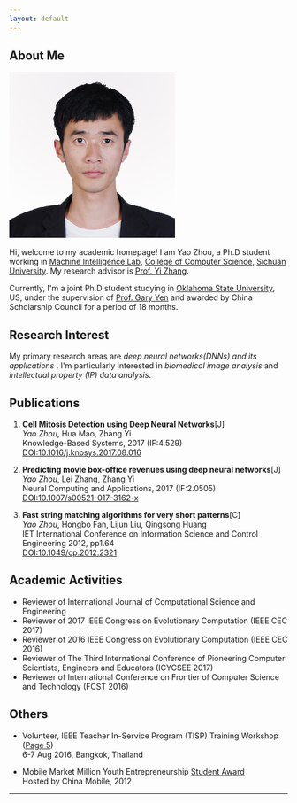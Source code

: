 ```yaml
---
layout: default
---
```


## About Me

<img class="profile-picture" src="photo_personal.jpg">

Hi, welcome to my academic homepage! I am Yao Zhou, a Ph.D student working in [Machine Intelligence Lab](http://www.machineilab.org), [College of Computer Science](http://cs.scu.edu.cn), [Sichuan University](http://www.scu.edu.cn). My research advisor is [Prof. Yi Zhang](http://www.machineilab.org/users/zhangyi/).

Currently, I'm a joint Ph.D student studying in [Oklahoma State University](https://go.okstate.edu/), US, under the supervision of [Prof. Gary Yen](http://isc.okstate.edu/) and awarded by China Scholarship Council for a period of 18 months.

## Research Interest

My primary research areas are *deep neural networks(DNNs) and its applications* . I'm particularly interested in *biomedical image analysis* and *intellectual property (IP) data analysis*.


## Publications

1. **Cell Mitosis Detection using Deep Neural Networks**[J]  
*Yao Zhou*, Hua Mao, Zhang Yi  
Knowledge-Based Systems, 2017 (IF:4.529)  
[DOI:10.1016/j.knosys.2017.08.016](https://doi.org/10.1016/j.knosys.2017.08.016)

2. **Predicting movie box-office revenues using deep neural networks**[J]  
*Yao Zhou*, Lei Zhang, Zhang Yi  
Neural Computing and Applications, 2017 (IF:2.0505)  
[DOI:10.1007/s00521-017-3162-x](https://doi.org/10.1007/s00521-017-3162-x)

3. **Fast string matching algorithms for very short patterns**[C]  
*Yao Zhou*, Hongbo Fan, Lijun Liu, Qingsong Huang   
IET International Conference on Information Science and Control Engineering 2012, pp1.64  
[DOI:10.1049/cp.2012.2321](http://dx.doi.org/10.1049/cp.2012.2321)

## Academic Activities
* Reviewer of International Journal of Computational Science and Engineering
* Reviewer of 2017 IEEE Congress on Evolutionary Computation (IEEE CEC 2017)
* Reviewer of 2016 IEEE Congress on Evolutionary Computation (IEEE CEC 2016)
* Reviewer of The Third International Conference of Pioneering Computer Scientists, Engineers and Educators (ICYCSEE 2017)
* Reviewer of International Conference on Frontier of Computer Science and Technology (FCST 2016)

## Others
* Volunteer, IEEE Teacher In-Service Program (TISP) Training Workshop ([Page 5](http://www.ieeer10.org/wp-content/uploads/2017/01/R10_eNewsletter-December2016.pdf))  
6-7 Aug 2016, Bangkok, Thailand  


* Mobile Market Million Youth Entrepreneurship [Student Award](http://dev.10086.cn/ps2012)  
Hosted by China Mobile, 2012

---
